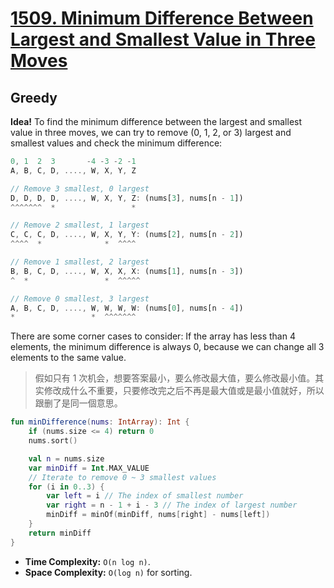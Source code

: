 # [1509. Minimum Difference Between Largest and Smallest Value in Three Moves](https://leetcode.com/problems/minimum-difference-between-largest-and-smallest-value-in-three-moves/description/)

## Greedy


**Idea!** To find the minimum difference between the largest and smallest value in three moves, we can try to remove (0, 1, 2, or 3) largest and smallest values and check the minimum difference:
```js
0, 1  2  3       -4 -3 -2 -1
A, B, C, D, ...., W, X, Y, Z

// Remove 3 smallest, 0 largest
D, D, D, D, ...., W, X, Y, Z: (nums[3], nums[n - 1])
^^^^^^^  *                 *

// Remove 2 smallest, 1 largest
C, C, C, D, ...., W, X, Y, Y: (nums[2], nums[n - 2])
^^^^  *              *  ^^^^

// Remove 1 smallest, 2 largest
B, B, C, D, ...., W, X, X, X: (nums[1], nums[n - 3])
^  *                 *  ^^^^^

// Remove 0 smallest, 3 largest
A, B, C, D, ...., W, W, W, W: (nums[0], nums[n - 4])
*                 *  ^^^^^^^
```

There are some corner cases to consider: If the array has less than 4 elements, the minimum difference is always 0, because we can change all 3 elements to the same value.

> 假如只有 1 次机会，想要答案最小，要么修改最大值，要么修改最小值。其实修改成什么不重要，只要修改完之后不再是最大值或是最小值就好，所以跟删了是同一個意思。

```kotlin
fun minDifference(nums: IntArray): Int {
    if (nums.size <= 4) return 0
    nums.sort()

    val n = nums.size
    var minDiff = Int.MAX_VALUE
    // Iterate to remove 0 ~ 3 smallest values
    for (i in 0..3) {
        var left = i // The index of smallest number
        var right = n - 1 + i - 3 // The index of largest number
        minDiff = minOf(minDiff, nums[right] - nums[left])
    }
    return minDiff
}
```
* **Time Complexity:** `O(n log n)`.
* **Space Complexity:** `O(log n)` for sorting.

